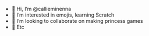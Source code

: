 - 💜 Hi, I’m @callieminenna
- 🦋 I’m interested in emojis, learning Scratch
- 💞 I’m looking to collaborate on making princess games
- 🌈 Etc
